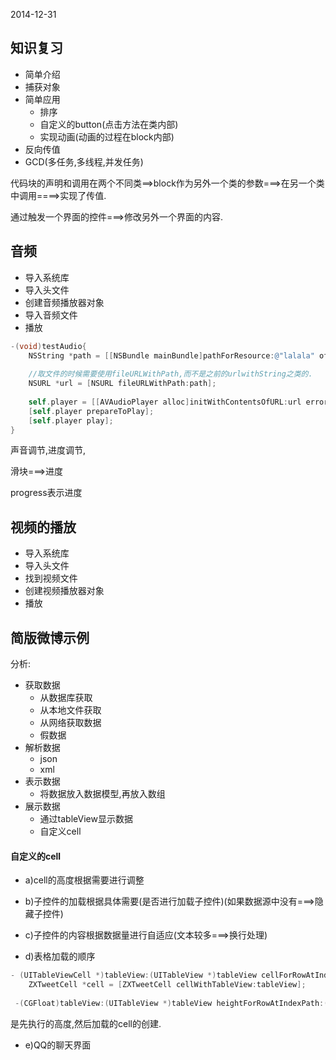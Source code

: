2014-12-31

## 知识复习

- 简单介绍
- 捕获对象
- 简单应用	
	- 排序
	- 自定义的button(点击方法在类内部)
	- 实现动画(动画的过程在block内部)
- 反向传值
- GCD(多任务,多线程,并发任务)
	
代码块的声明和调用在两个不同类==>block作为另外一个类的参数===>在另一个类中调用====>实现了传值.

通过触发一个界面的控件===>修改另外一个界面的内容.

## 音频

-  导入系统库
-  导入头文件
-  创建音频播放器对象
-  导入音频文件
-  播放

```Objective-c
-(void)testAudio{
    NSString *path = [[NSBundle mainBundle]pathForResource:@"lalala" ofType:@"mp3"];
    
    //取文件的时候需要使用fileURLWithPath,而不是之前的urlwithString之类的.
    NSURL *url = [NSURL fileURLWithPath:path];
    
    self.player = [[AVAudioPlayer alloc]initWithContentsOfURL:url error:nil];
    [self.player prepareToPlay];
    [self.player play];
}
```

声音调节,进度调节,

滑块===>进度

progress表示进度

## 视频的播放

- 导入系统库
- 导入头文件
- 找到视频文件
- 创建视频播放器对象
- 播放


## 简版微博示例

分析:

- 获取数据
	- 从数据库获取
	- 从本地文件获取
	- 从网络获取数据
	- 假数据
- 解析数据
	- json
	- xml
- 表示数据
	- 将数据放入数据模型,再放入数组
- 展示数据
  - 通过tableView显示数据
  - 自定义cell
  
  
#### 自定义的cell
  
- a)cell的高度根据需要进行调整
- b)子控件的加载根据具体需要(是否进行加载子控件)(如果数据源中没有===>隐藏子控件)
- c)子控件的内容根据数据量进行自适应(文本较多===>换行处理)


- d)表格加载的顺序

```Objective-c
- (UITableViewCell *)tableView:(UITableView *)tableView cellForRowAtIndexPath:(NSIndexPath *)indexPath{
    ZXTweetCell *cell = [ZXTweetCell cellWithTableView:tableView];
    
 -(CGFloat)tableView:(UITableView *)tableView heightForRowAtIndexPath:(NSIndexPath *)indexPath
```

是先执行的高度,然后加载的cell的创建.

- e)QQ的聊天界面



  

